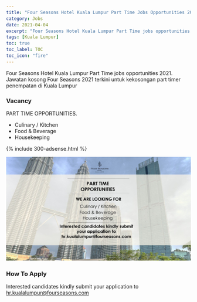 ```yaml
---
title: "Four Seasons Hotel Kuala Lumpur Part Time Jobs Opportunities 2021" 
category: Jobs 
date: 2021-04-04
excerpt: "Four Seasons Hotel Kuala Lumpur Part Time jobs opportunities 2021. Jawatan kosong Four Seasons 2021 terkini untuk kekosongan part timer penempatan di Kuala Lumpur" 
tags: [Kuala Lumpur] 
toc: true 
toc_label: TOC 
toc_icon: "fire" 
--- 
```


Four Seasons Hotel Kuala Lumpur Part Time jobs opportunities 2021. Jawatan kosong Four Seasons 2021 terkini untuk kekosongan part timer penempatan di Kuala Lumpur

### Vacancy 
PART TIME OPPORTUNITIES.
- Culinary / Kitchen
- Food & Beverage
- Housekeeping

{% include 300-adsense.html %} 

![Four Seasons Hotel Kuala Lumpur Part Timer Jobs 2021!](/assets/images/2021-04/four-seasons-hotel-kuala-lumpur-part-time-jobs-2021.jpg "Four Seasons Hotel Kuala Lumpur Part Timer Jobs  2021")
### How To Apply 
Interested candidates kindly submit your application to hr.kualalumpur@fourseasons.com
